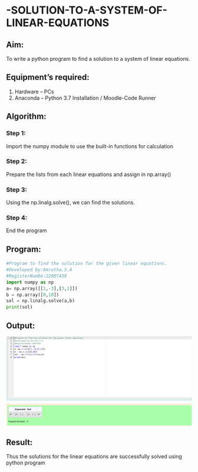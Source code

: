 # -SOLUTION-TO-A-SYSTEM-OF-LINEAR-EQUATIONS

## Aim:
To write a python program to find a solution to a system of linear equations.

## Equipment’s required:

1. 	Hardware – PCs
2. 	Anaconda – Python 3.7 Installation / Moodle-Code Runner

## Algorithm:

### Step 1: 
Import the numpy module to use the built-in functions for calculation
### Step 2: 
Prepare the lists from each linear equations and assign in np.array()
### Step 3: 
Using the np.linalg.solve(), we can find the solutions.
### Step 4: 
End the program

## Program:

```python
#Program to find the solution for the given linear equations.
#Developed by:Amrutha.S.A 
#RegisterNumbe:22007438
import numpy as np
a= np.array([[1,-3],[3,1]])
b = np.array([0,10])
sol = np.linalg.solve(a,b)
print(sol)
```

## Output:
![output+](./output1.png)

## Result: 
Thus the solutions for the linear equations are successfully solved using python program
